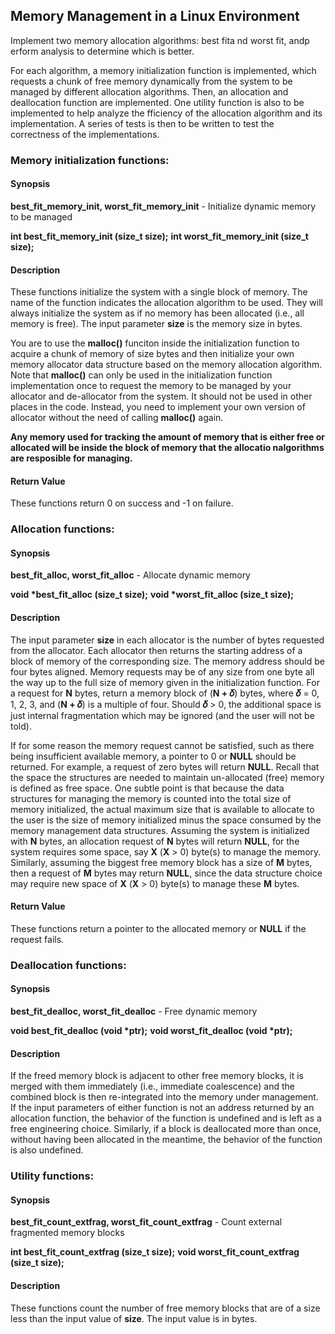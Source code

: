 ## Memory Management in a Linux Environment

Implement two memory allocation algorithms: best fita nd worst fit, andp erform analysis to determine which is better.

For each algorithm, a memory initialization function is implemented, which requests a chunk of free memory dynamically from the system to be managed by different allocation algorithms. Then, an allocation and deallocation function are implemented. One utility function is also to be implemented to help analyze the fficiency of the allocation algorithm and its implementation. A series of tests is then to be written to test the correctness of the implementations.

### Memory initialization functions:
#### Synopsis
<strong>best_fit_memory_init, worst_fit_memory_init</strong> - Initialize dynamic memory to be managed

<strong>int best_fit_memory_init (size_t size);</strong>
<strong>int worst_fit_memory_init (size_t size);</strong>
#### Description
These functions initialize the system with a single block of memory. The name of the function indicates the allocation algorithm to be used. They will always initialize the system as if no memory has been allocated (i.e., all memory is free). The input parameter <strong>size</strong> is the memory size in bytes.

You are to use the <strong>malloc()</strong> funciton inside the initialization function to acquire a chunk of memory of size bytes and then initialize your own memory allocator data structure based on the memory allocation algorithm. Note that <strong>malloc()</strong> can only be used in the initialization function implementation once to request the memory to be managed by your allocator and de-allocator from the system. It should not be used in other places in the code. Instead, you need to implement your own version of allocator without the need of calling <strong>malloc()</strong> again.

<strong>Any memory used for tracking the amount of memory that is either free or allocated will be inside the block of memory that the allocatio nalgorithms are resposible for managing.</strong>
#### Return Value
These functions return 0 on success and -1 on failure.

### Allocation functions:
#### Synopsis
<strong>best_fit_alloc, worst_fit_alloc</strong> - Allocate dynamic memory

<strong>void *best_fit_alloc (size_t size);</strong>
<strong>void *worst_fit_alloc (size_t size);</strong>
#### Description
The input parameter <strong>size</strong> in each allocator is the number of bytes requested from the allocator. Each allocator then returns the starting address of a block of memory of the corresponding size. The memory address should be four bytes aligned. Memory requests may be of any size from one byte all the way up to the full size of memory given in the initialization function. For a request for <strong>N</strong> bytes, return a memory block of (<strong>N + 𝛿</strong>) bytes, where <strong>𝛿</strong> = 0, 1, 2, 3, and (<strong>N + 𝛿</strong>) is a multiple of four. Should <strong>𝛿</strong> &gt; 0, the additional space is just internal fragmentation which may be ignored (and the user will not be told).

If for some reason the memory request cannot be satisfied, such as there being insufficient available memory, a pointer to 0 or <strong>NULL</strong> should be returned. For example, a request of zero bytes will return <strong>NULL</strong>. Recall that the space the structures are needed to maintain un-allocated (free) memory is defined as free space. One subtle point is that because the data structures for managing the memory is counted into the total size of memory initialized, the actual maximum size that is available to allocate to the user is the size of memory initialized minus the space consumed by the memory management data structures. Assuming the system is initialized with <strong>N</strong> bytes, an allocation request of <strong>N</strong> bytes will return <strong>NULL</strong>, for the system requires some space, say <strong>X</strong> (<strong>X</strong> &gt; 0) byte(s) to manage the memory. Similarly, assuming the biggest free memory block has a size of <strong>M</strong> bytes, then a request of <strong>M</strong> bytes may return <strong>NULL</strong>, since the data structure choice may require new space of <strong>X</strong> (<strong>X</strong> &gt; 0) byte(s) to manage these <strong>M</strong> bytes.
#### Return Value
These functions return a pointer to the allocated memory or <strong>NULL</strong> if the request fails.

### Deallocation functions:
#### Synopsis
<strong>best_fit_dealloc, worst_fit_dealloc</strong> - Free dynamic memory

<strong>void best_fit_dealloc (void *ptr);</strong>
<strong>void worst_fit_dealloc (void *ptr);</strong>
#### Description
If the freed memory block is adjacent to other free memory blocks, it is merged with them immediately (i.e., immediate coalescence) and the combined block is then re-integrated into the memory under management. If the input parameters of either function is not an address returned by an allocation function, the behavior of the function is undefined and is left as a free engineering choice. Similarly, if a block is deallocated more than once, without having been allocated in the meantime, the behavior of the function is also undefined.

### Utility functions:
#### Synopsis
<strong>best_fit_count_extfrag, worst_fit_count_extfrag</strong> - Count external fragmented memory blocks

<strong>int best_fit_count_extfrag (size_t size);</strong>
<strong>void worst_fit_count_extfrag (size_t size);</strong>
#### Description
These functions count the number of free memory blocks that are of a size less than the input value of <strong>size</strong>. The input value is in bytes.
